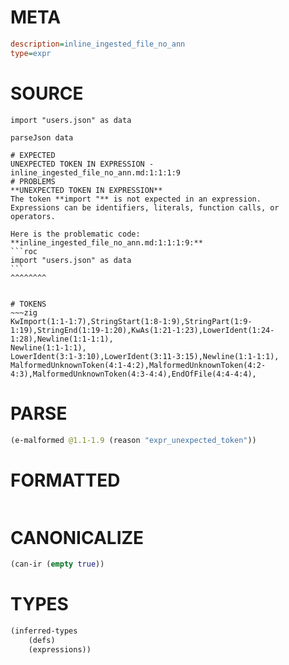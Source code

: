 # META
~~~ini
description=inline_ingested_file_no_ann
type=expr
~~~
# SOURCE
~~~roc
import "users.json" as data

parseJson data
~~~
~~~
# EXPECTED
UNEXPECTED TOKEN IN EXPRESSION - inline_ingested_file_no_ann.md:1:1:1:9
# PROBLEMS
**UNEXPECTED TOKEN IN EXPRESSION**
The token **import "** is not expected in an expression.
Expressions can be identifiers, literals, function calls, or operators.

Here is the problematic code:
**inline_ingested_file_no_ann.md:1:1:1:9:**
```roc
import "users.json" as data
```
^^^^^^^^


# TOKENS
~~~zig
KwImport(1:1-1:7),StringStart(1:8-1:9),StringPart(1:9-1:19),StringEnd(1:19-1:20),KwAs(1:21-1:23),LowerIdent(1:24-1:28),Newline(1:1-1:1),
Newline(1:1-1:1),
LowerIdent(3:1-3:10),LowerIdent(3:11-3:15),Newline(1:1-1:1),
MalformedUnknownToken(4:1-4:2),MalformedUnknownToken(4:2-4:3),MalformedUnknownToken(4:3-4:4),EndOfFile(4:4-4:4),
~~~
# PARSE
~~~clojure
(e-malformed @1.1-1.9 (reason "expr_unexpected_token"))
~~~
# FORMATTED
~~~roc

~~~
# CANONICALIZE
~~~clojure
(can-ir (empty true))
~~~
# TYPES
~~~clojure
(inferred-types
	(defs)
	(expressions))
~~~
